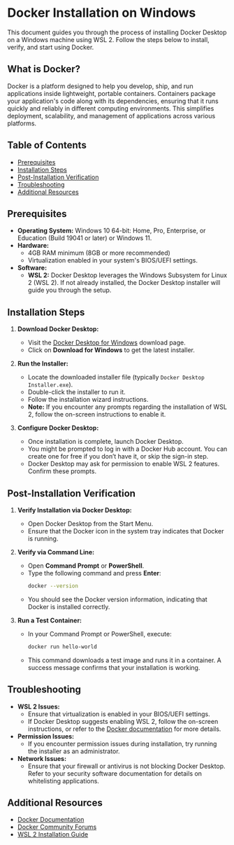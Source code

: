 # Docker Installation on Windows

This document guides you through the process of installing Docker Desktop on a Windows machine using WSL 2. Follow the steps below to install, verify, and start using Docker.

## What is Docker?

Docker is a platform designed to help you develop, ship, and run applications inside lightweight, portable containers. Containers package your application's code along with its dependencies, ensuring that it runs quickly and reliably in different computing environments. This simplifies deployment, scalability, and management of applications across various platforms.

## Table of Contents

- [Prerequisites](#prerequisites)
- [Installation Steps](#installation-steps)
- [Post-Installation Verification](#post-installation-verification)
- [Troubleshooting](#troubleshooting)
- [Additional Resources](#additional-resources)

## Prerequisites

- **Operating System:** Windows 10 64-bit: Home, Pro, Enterprise, or Education (Build 19041 or later) or Windows 11.
- **Hardware:**
  - 4GB RAM minimum (8GB or more recommended)
  - Virtualization enabled in your system's BIOS/UEFI settings.
- **Software:**
  - **WSL 2:** Docker Desktop leverages the Windows Subsystem for Linux 2 (WSL 2). If not already installed, the Docker Desktop installer will guide you through the setup.

## Installation Steps

1. **Download Docker Desktop:**

   - Visit the [Docker Desktop for Windows](https://www.docker.com/products/docker-desktop/) download page.
   - Click on **Download for Windows** to get the latest installer.

2. **Run the Installer:**

   - Locate the downloaded installer file (typically `Docker Desktop Installer.exe`).
   - Double-click the installer to run it.
   - Follow the installation wizard instructions.
   - **Note:** If you encounter any prompts regarding the installation of WSL 2, follow the on-screen instructions to enable it.

3. **Configure Docker Desktop:**
   - Once installation is complete, launch Docker Desktop.
   - You might be prompted to log in with a Docker Hub account. You can create one for free if you don’t have it, or skip the sign-in step.
   - Docker Desktop may ask for permission to enable WSL 2 features. Confirm these prompts.

## Post-Installation Verification

1. **Verify Installation via Docker Desktop:**

   - Open Docker Desktop from the Start Menu.
   - Ensure that the Docker icon in the system tray indicates that Docker is running.

2. **Verify via Command Line:**

   - Open **Command Prompt** or **PowerShell**.
   - Type the following command and press **Enter**:
     ```bash
     docker --version
     ```
   - You should see the Docker version information, indicating that Docker is installed correctly.

3. **Run a Test Container:**
   - In your Command Prompt or PowerShell, execute:
     ```bash
     docker run hello-world
     ```
   - This command downloads a test image and runs it in a container. A success message confirms that your installation is working.

## Troubleshooting

- **WSL 2 Issues:**
  - Ensure that virtualization is enabled in your BIOS/UEFI settings.
  - If Docker Desktop suggests enabling WSL 2, follow the on-screen instructions, or refer to the [Docker documentation](https://docs.docker.com/desktop/windows/wsl/) for more details.
- **Permission Issues:**
  - If you encounter permission issues during installation, try running the installer as an administrator.
- **Network Issues:**
  - Ensure that your firewall or antivirus is not blocking Docker Desktop. Refer to your security software documentation for details on whitelisting applications.

## Additional Resources

- [Docker Documentation](https://docs.docker.com/get-started/)
- [Docker Community Forums](https://forums.docker.com/)
- [WSL 2 Installation Guide](https://docs.microsoft.com/en-us/windows/wsl/install)
